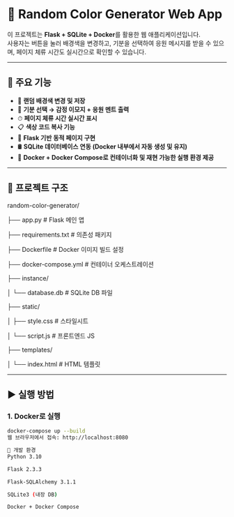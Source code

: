 # 🎨 Random Color Generator Web App


이 프로젝트는 **Flask + SQLite + Docker**를 활용한 웹 애플리케이션입니다.  
사용자는 버튼을 눌러 배경색을 변경하고, 기분을 선택하여 응원 메시지를 받을 수 있으며, 페이지 체류 시간도 실시간으로 확인할 수 있습니다.


---


## 📌 주요 기능


- 🎨 **랜덤 배경색 변경 및 저장**
- 🧠 **기분 선택 → 감정 이모지 + 응원 멘트 출력**
- ⏱ **페이지 체류 시간 실시간 표시**
- 📋 **색상 코드 복사 기능**
- 🧩 **Flask 기반 동적 페이지 구현**
- 🛢 **SQLite 데이터베이스 연동 (Docker 내부에서 자동 생성 및 유지)**
- 🐳 **Docker + Docker Compose로 컨테이너화 및 재현 가능한 실행 환경 제공**


---


## 📂 프로젝트 구조


random-color-generator/

├── app.py # Flask 메인 앱

├── requirements.txt # 의존성 패키지

├── Dockerfile # Docker 이미지 빌드 설정

├── docker-compose.yml # 컨테이너 오케스트레이션

├── instance/

│ └── database.db # SQLite DB 파일

├── static/

│ ├── style.css # 스타일시트

│ └── script.js # 프론트엔드 JS

├── templates/

│ └── index.html # HTML 템플릿


---


## ▶️ 실행 방법


### 1. Docker로 실행

```bash
docker-compose up --build
웹 브라우저에서 접속: http://localhost:8080

🧪 개발 환경
Python 3.10

Flask 2.3.3

Flask-SQLAlchemy 3.1.1

SQLite3 (내장 DB)

Docker + Docker Compose
